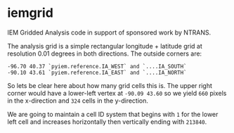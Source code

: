 # iemgrid

IEM Gridded Analysis code in support of sponsored work by NTRANS.

The analysis grid is a simple rectangular longitude + latitude grid at
resolution 0.01 degrees in both directions.  The outside corners are:

    -96.70 40.37 `pyiem.reference.IA_WEST` and `....IA_SOUTH`
    -90.10 43.61 `pyiem.reference.IA_EAST` and `....IA_NORTH`

So lets be clear here about how many grid cells this is.  The upper right
corner would have a lower-left vertex at `-90.09 43.60` so we yield
`660` pixels in the x-direction and `324` cells in the y-direction.

We are going to maintain a cell ID system that begins with `1` for the lower
left cell and increases horizontally then vertically ending with `213840`.
